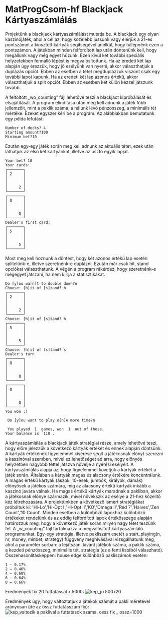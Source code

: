 # MatProgCsom-hf Blackjack Kártyaszámlálás
Projektünk a blackjack kártyaszámlálást mutatja be. A blackjack egy olyan kaszinójáték, ahol a cél az, hogy közelebb jussunk vagy elérjük a 21-es pontszámot a kiosztott kártyák segítségével anélkül, hogy túllépnénk ezen a pontszámon. A játékban minden felfordított lap után döntenünk kell, hogy megállunk vagy még egyet húzunk. Ezen kívül két további speciális helyzetekben fennálló lépést is megvalósítottunk. Ha az eredeti két lap alapján úgy érezzük, hogy jó esélyünk van nyerni, akkor választhatjuk a duplázás opciót. Ebben az esetben a tétet megduplázzuk viszont csak egy további lapot kapunk. Ha az eredeti két lap azonos értékű, akkor választhatjuk a split opciót. Ebben az esetben két külön kézzel játszunk tovább.

A feltöltött „wo_counting” fájl lehetővé teszi a blackjact kipróbálását és elsajátítását. A program elindítása után meg kell adnunk a játék főbb jellemzőit, mint a paklik száma, a nálunk lévő pénzösszeg, a minimális tét mértéke. Ezeket egyszer kéri be a program. Az alábbiakban bemutatunk egy példa lefutást:
```
Number of decks? 4
Starting amount?100
Minimum bet?10
```
Ezután egy-egy játék során meg kell adnunk az aktuális tétet, ezek után láthatjuk az első két kártyánkat, illetve az osztó egyik lapját.
```
Your bet? 10
Your cards:
┌───────┐
│ 2     │
│       │
│       │
│     2 │
└───────┘
┌───────┐
│ Q     │
│       │
│       │
│     Q │
└───────┘
Dealer's first card: 
┌───────┐
│ 5     │
│       │
│       │
│     5 │
└───────┘
```
Most meg kell hoznunk a döntést, hogy két azonos értékű lap esetén splitelünk-e, illetve szeretnénk-e duplázni. Ezután már csak hit, stand opciókat választhatunk. A végén a program rákérdez, hogy szeretnénk-e mégegyet játszani, ha nem kiírja a statisztikákat.
```
Do [y]ou wa[n]t to double down?n
Choose: [h]it of [s]tand? h
┌───────┐
│ 2     │
│       │
│       │
│     2 │
└───────┘
Choose: [h]it of [s]tand? h
┌───────┐
│ 5     │
│       │
│       │
│     5 │
└───────┘
Choose: [h]it of [s]tand? s
Dealer's turn
┌───────┐
│ Q     │
│       │
│       │
│     Q │
└───────┘
┌───────┐
│ Q     │
│       │
│       │
│     Q │
└───────┘
You won :)

 Do [y]ou want to play o[n]e more time?n

 You played  1  games, won  1  out of these.
Your balance is  110 .
```
A kártyaszámlálás a blackjack játék stratégiai része, amely lehetővé teszi, hogy előre jelezzük a következő kártyák értékét és ennek alapján döntsünk. A kártyák értékének figyelemmel kísérése segít a játékosnak előnyt szerezni a kaszinóval szemben, mivel ez lehetőséget ad arra, hogy előnyös helyzetben nagyobb téttel játszva növelje a nyerési esélyeit.
A kártyaszámlálás alapja az, hogy figyelemmel követjük a kártyák értékét a játék során. Általában a kártyák magas és alacsony értékére koncentrálunk. A magas értékű kártyák (ászok, 10-esek, jumbók, királyok, dámák) előnyösek a játékos számára, míg az alacsony értékű kártyák inkább a kaszinó javára válnak. Ha magas értékű kártyák maradnak a pakliban, akkor a játékosnak előnye származik, mivel növekszik az esélye a 21-hez közelítő kéz létrehozására. A projektünkben a következő ismert stratégiákat próbáltuk ki: 'Hi-Lo','Hi-Opt I','Hi-Opt II','KO','Omega II','Red 7','Halves','Zen Count','10 Count'. Minden esetben a különböző lapokhoz különböző értékeket rendelünk és az eddig felfordított lapok értékösszege alapján határozzuk meg, hogy a következő játék során milyen nagy tétet teszünk fel. A „w_counting” fájl tartalmazza a megvalósított kártyaszámláló programunkat. Egy-egy stratégia, illetve pakliszám esetét a start_playing(n, nr, money, minbet, strategy) függvény meghívásával vizsgálhatunk meg, ahol a paraméter sorban: a lejátszani kívánt játékok száma, a paklik száma, a kezdeti pénzösszeg, minimális tét, stratégia (ez a fenti listából válaszható).
Összehasonlításképpen: house edge különböző pakliszámok esetén:
```
1 – 0.17%
2 – 0.46%
4 – 0.60%
6 – 0.64%
8 – 0.66%
```
Eredmények fix 20 futtatással x 5000:
![kep_jo 500x20](https://github.com/tali2001/MatProgCsom-hf/assets/128598130/2f58fd57-bd67-4601-9a4b-f8f1701972e2)

Eredmények úgy, hogy változtatjuk a játékok számát a pakli méretével arányosan (de az össz futtatásszám fix):
![kep_valtozik a paklival a futtatasok szama, ossz fix _ ossz=1000](https://github.com/tali2001/MatProgCsom-hf/assets/128598130/671f857e-c262-4a36-a635-5946bbb45a3b)

